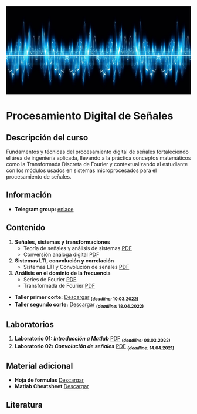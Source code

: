 [![banner](/_assets/pics/bannerLST.png)](https://github.com/marcoteran/dsp)
# Procesamiento Digital de Señales

## Descripción del curso
Fundamentos y técnicas del procesamiento digital de señales fortaleciendo el área de ingeniería aplicada, llevando a la práctica conceptos matemáticos como la Transformada Discreta de Fourier y contextualizando al estudiante con los módulos usados en sistemas microprocesados para el procesamiento de señales.

## Información
* **Telegram group:** [enlace](https://t.me/+MylAIS92RX02YTRh)
<!---* **Google classroom:** [enlace](https://classroom.google.com/c/NDU4NDA0NTkxMTg2?cjc=wyqzau2) Código: wyqzau2--->

## Contenido

1. **Señales, sistemas y transformaciones**
	* Teoría de señales y análisis de sistemas [PDF](https://github.com/marcoteran/dsp/raw/master/lectures/01_dsp_signaltheory.pdf)
	* Conversión análoga digital [PDF](https://github.com/marcoteran/dsp/raw/master/lectures/02_dsp_adconversion.pdf)
2. **Sistemas LTI, convolución y correlación**
	* Sistemas LTI y Convolución de señales [PDF](https://github.com/marcoteran/dsp/raw/master/lectures/03_dsp_ltisystemsandconvolution.pdf)
3. **Análisis en el dominio de la frecuencia** 
	* Series de Fourier [PDF](https://github.com/marcoteran/dsp/raw/master/lectures/04_dsp_fourierseries.pdf)
	* Transformada de Fourier [PDF](https://github.com/marcoteran/dsp/raw/master/lectures/05_dsp_fouriertransform.pdf)

- **Taller primer corte:** [Descargar](https://github.com/marcoteran/dsp/raw/master/homeworks/DSP_taller01.pdf) <sub>**(*deadline:* 10.03.2022)**</sub>
- **Taller segundo corte:** [Descargar](https://github.com/marcoteran/dsp/raw/master/homeworks/DSP_taller02.pdf) <sub>**(*deadline:* 18.04.2022)**</sub>

## Laboratorios
1. **Laboratorio 01: *Introducción a Matlab*** [PDF](https://github.com/marcoteran/dsp/raw/master/laboratory/DSP_LAB01_IntrotoMatlab.pdf) <sub>**(*deadline:* 08.03.2022)**</sub>
2. **Laboratorio 02: *Convolución de señales*** [PDF](https://github.com/marcoteran/linearsystemstheory/raw/master/laboratory/DSP_LAB02_SignalConvolution.pdf) <sub>**(*deadline:* 14.04.2021)**</sub>

## Material adicional

* **Hoja de formulas** [Descargar](https://github.com/marcoteran/dsp/raw/master/mathsheets/mathsheetbasic.pdf)
* **Matlab Cheatsheet** [Descargar](https://github.com/marcoteran/dsp/raw/master/laboratory/introtomatlab/documentation/MatlabCheatsheet.pdf)

## Literatura

